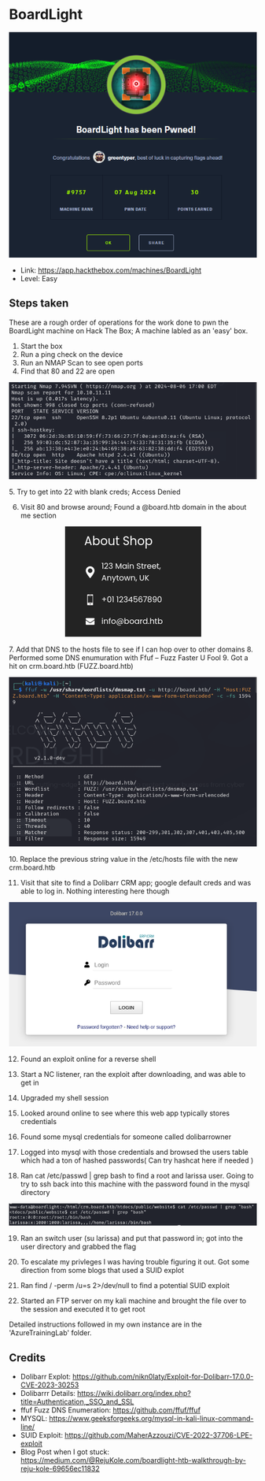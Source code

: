 # BoardLight

<p align="center">
<img src="./Pwned.png?raw=true">
</p>

- Link: https://app.hackthebox.com/machines/BoardLight
- Level: Easy

## Steps taken

These are a rough order of operations for the work done to pwn the BoardLight machine on Hack The Box; A machine labled as an 'easy' box.

1. Start the box
2. Run a ping check on the device 
3. Run an NMAP Scan to see open ports
4. Find that 80 and 22 are open
<p align="center">
<img src="./nmap.png?raw=true">
</p>
5. Try to get into 22 with blank creds; Access Denied

6. Visit 80 and browse around; Found a @board.htb domain in the about me section

<p align="center">
<img src="./domain.png?raw=true">
</p>
7. Add that DNS to the hosts file to see if I can hop over to other domains
8. Performed some DNS enumuration with Ffuf – Fuzz Faster U Fool
9. Got a hit on crm.board.htb (FUZZ.board.htb)
<p align="center">
<img src="./fuzz.png?raw=true">
</p>
10. Replace the previous string value in the /etc/hosts file with the new crm.board.htb

11. Visit that site to find a Dolibarr CRM app; google default creds and was able to log in. Nothing interesting here though

<p align="center">
<img src="./crmapp.png?raw=true">
</p>

12. Found an exploit online for a reverse shell

13. Start a NC listener, ran the exploit after downloading, and was able to get in

14. Upgraded my shell session

15. Looked around online to see where this web app typically stores credentials

16. Found some mysql credentials for someone called dolibarrowner

17. Logged into mysql with those credentials and browsed the users table which had a ton of hashed passwords( Can try hashcat here if needed )

18. Ran cat /etc/passwd | grep bash to find a root and larissa user. Going to try to ssh back into this machine with the password found in the mysql directory

<p align="center">
<img src="./linuxdiscovery.png?raw=true">
</p>

19. Ran an switch user (su larissa) and put that password in; got into the user directory and grabbed the flag

20. To escalate my privleges I was having trouble figuring it out. Got some direction from some blogs that used a SUID explot

21. Ran find / -perm /u=s 2>/dev/null to find a potential SUID exploit

22. Started an FTP server on my kali machine and brought the file over to the session and executed it to get root


Detailed instructions followed in my own instance are in the 'AzureTrainingLab' folder.

## Credits

- Dolibarr Explot: https://github.com/nikn0laty/Exploit-for-Dolibarr-17.0.0-CVE-2023-30253
- Dolibarrr Details: https://wiki.dolibarr.org/index.php?title=Authentication,_SSO_and_SSL
- ffuf Fuzz DNS Enumeration: https://github.com/ffuf/ffuf
- MYSQL: https://www.geeksforgeeks.org/mysql-in-kali-linux-command-line/
- SUID Exploit: https://github.com/MaherAzzouzi/CVE-2022-37706-LPE-exploit
- Blog Post when I got stuck: https://medium.com/@RejuKole.com/boardlight-htb-walkthrough-by-reju-kole-69656ec11832



